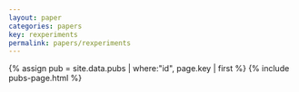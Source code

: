 ```yaml
---
layout: paper
categories: papers
key: rexperiments
permalink: papers/rexperiments
---
```


{% assign pub = site.data.pubs | where:"id", page.key | first %}
{% include pubs-page.html %}
